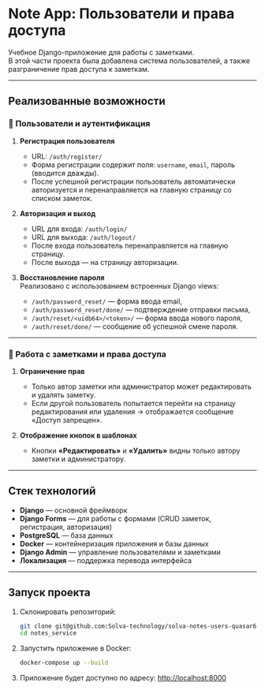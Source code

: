 # Note App: Пользователи и права доступа

Учебное Django-приложение для работы с заметками.  
В этой части проекта была добавлена система пользователей, а также разграничение прав доступа к заметкам.  

---

## Реализованные возможности

### 🔐 Пользователи и аутентификация

1. **Регистрация пользователя**  
   - URL: `/auth/register/`  
   - Форма регистрации содержит поля: `username`, `email`, пароль (вводится дважды).  
   - После успешной регистрации пользователь автоматически авторизуется и перенаправляется на главную страницу со списком заметок.  

2. **Авторизация и выход**  
   - URL для входа: `/auth/login/`  
   - URL для выхода: `/auth/logout/`  
   - После входа пользователь перенаправляется на главную страницу.  
   - После выхода — на страницу авторизации.  

3. **Восстановление пароля**  
   Реализовано с использованием встроенных Django views:  
   - `/auth/password_reset/` — форма ввода email,  
   - `/auth/password_reset/done/` — подтверждение отправки письма,  
   - `/auth/reset/<uidb64>/<token>/` — форма ввода нового пароля,  
   - `/auth/reset/done/` — сообщение об успешной смене пароля.  

---

### 📝 Работа с заметками и права доступа

1. **Ограничение прав**  
   - Только автор заметки или администратор может редактировать и удалять заметку.  
   - Если другой пользователь попытается перейти на страницу редактирования или удаления → отображается сообщение «Доступ запрещен».  

2. **Отображение кнопок в шаблонах**  
   - Кнопки **«Редактировать»** и **«Удалить»** видны только автору заметки и администратору.  

---

## Стек технологий

- **Django** — основной фреймворк  
- **Django Forms** — для работы с формами (CRUD заметок, регистрация, авторизация)  
- **PostgreSQL** — база данных  
- **Docker** — контейнеризация приложения и базы данных  
- **Django Admin** — управление пользователями и заметками  
- **Локализация** — поддержка перевода интерфейса  

---

## Запуск проекта

1. Склонировать репозиторий:
   ```bash
   git clone git@github.com:Solva-technology/solva-notes-users-quasar696.git
   cd notes_service
   ```

2. Запустить приложение в Docker:

   ```bash
   docker-compose up --build
   ```

3. Приложение будет доступно по адресу:
   [http://localhost:8000](http://localhost:8000)